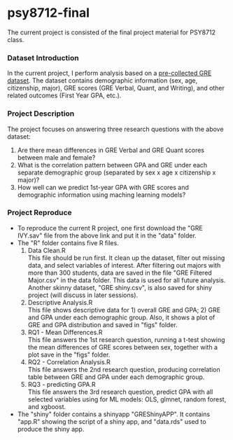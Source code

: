 # psy8712-final
The current project is consisted of the final project material for PSY8712 class.

### Dataset Introduction
In the current project, I perform analysis based on a [pre-collected GRE dataset](https://www.openicpsr.org/openicpsr/project/155721/version/V1/view;jsessionid=CCA87775E2BAE63EE1B4FC92FF3AE409>). The dataset contains demographic information (sex, age, citizenship, major), GRE scores (GRE Verbal, Quant, and Writing), and other related outcomes (First Year GPA, etc.). 

### Project Description
The project focuses on answering three research questions with the above dataset:
1. Are there mean differences in GRE Verbal and GRE Quant scores between male and female?
2. What is the correlation pattern between GPA and GRE under each separate demographic group (separated by sex x age x citizenship x major)?
3. How well can we predict 1st-year GPA with GRE scores and demographic information using maching learning models?

### Project Reproduce
* To reproduce the current R project, one first download the "GRE IVY.sav" file from the above link and put it in the "data" folder.   
* The "R" folder contains five R files.
  1. Data Clean.R  
  This file should be run first. It clean up the dataset, filter out missing data, and select variables of interest. After filtering out majors with more than 300 students, data are saved in the file "GRE Filtered Major.csv" in the data folder. This data is used for all future analysis. Another skinny dataset, "GRE shiny.csv", is also saved for shiny project (will discuss in later sessions).
  2. Descriptive Analysis.R  
   This file shows descriptive data for 1) overall GRE and GPA; 2) GRE and GPA under each demographic group. Also, it shows a plot of GRE and GPA distribution and saved in "figs" folder.
  3. RQ1 - Mean Differences.R    
   This file answers the 1st research question, running a t-test showing the mean differences of GRE scores between sex, together with a plot save in the "figs" folder.
  4. RQ2 - Correlation Analysis.R   
   This file answers the 2nd research question, producing correlation table between GRE and GPA under each demographic group.
  5. RQ3 - predicting GPA.R    
   This file answers the 3rd research question, predict GPA with all selected variables using for ML models: OLS, glmnet, random forest, and xgboost.   
* The "shiny" folder contains a shinyapp "GREShinyAPP". It contains "app.R" showing the script of a shiny app, and "data.rds" used to produce the shiny app. 
